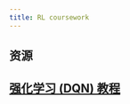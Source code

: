 ```yaml
---
title: RL coursework
---
```


## 资源
## [强化学习 (DQN) 教程](https://pytorch.apachecn.org/docs/1.0/reinforcement_q_learning.html)
##
